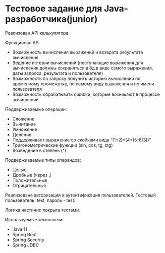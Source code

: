 # Тестовое задание для Java-разработчика(junior)

Реализован API калькулятора.

Функционал API
- Возможность вычисления выражений и возврата результата вычисления
- Ведение истории вычислений (поступающие выражения для вычисления должны сохраняться в бд в виде самого выражения, даты запроса, результата и пользователя)
- Возможность по запросу получить историю вычислений по временному промежутку, по самому виду выражения и по имени пользователя
- Возможность обрабатывать ошибки, которые возникают в процессе вычислений

Поддерживаемые операции:
- Сложение
- Вычитание
- Умножение
- Деление
- Поддерживает выражение со скобками вида “(1+2)*(4+(5-6/3))”
- Тригонометрические функции (sin, cos, tg, ctg)
- Возведение в степень (^)

Поддерживаемые типы операндов:
- Целые
- Дробные (через .)
- Положительные
- Отрицательные

Реализована авторизация и аутентификация пользователей.
Тестовый пользователь: test, пароль - test.

Логика частично покрыта тестами.

Используемые технологии:
- Java 11
- Spring Boot
- Spring Security
- Spring JDBC


